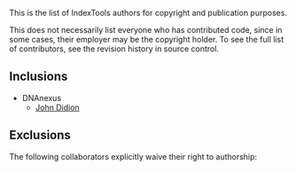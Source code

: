 This is the list of IndexTools authors for copyright and publication purposes.

This does not necessarily list everyone who has contributed code, since
in some cases, their employer may be the copyright holder. To see the 
full list of contributors, see the revision history in source control.

## Inclusions

* DNAnexus
    * [John Didion](@jdidion)

## Exclusions

The following collaborators explicitly waive their right to authorship: